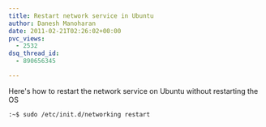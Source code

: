 ```yaml
---
title: Restart network service in Ubuntu
author: Danesh Manoharan
date: 2011-02-21T02:26:02+00:00
pvc_views:
  - 2532
dsq_thread_id:
  - 890656345

---
```

Here's how to restart the network service on Ubuntu without restarting the OS

`:~$ sudo /etc/init.d/networking restart`